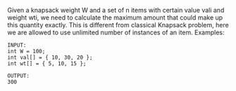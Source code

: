Given a knapsack weight W and a set of n items with certain value vali and weight wti, we need to calculate the maximum amount that could make up this quantity exactly. This is different from classical Knapsack problem, here we are allowed to use unlimited number of instances of an item.
Examples: 

    INPUT:
    int W = 100;
    int val[] = { 10, 30, 20 };
    int wt[] = { 5, 10, 15 };
    
    OUTPUT:
    300
